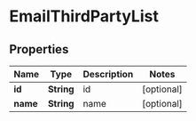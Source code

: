 
# EmailThirdPartyList

## Properties
Name | Type | Description | Notes
------------ | ------------- | ------------- | -------------
**id** | **String** | id |  [optional]
**name** | **String** | name |  [optional]



